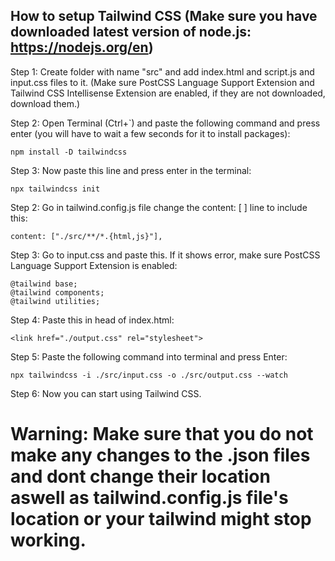 ## How to setup Tailwind CSS (Make sure you have downloaded latest version of node.js: https://nodejs.org/en)

Step 1: Create folder with name "src" and add index.html and script.js and input.css files to it.
(Make sure PostCSS Language Support Extension and Tailwind CSS Intellisense Extension are enabled, if they are not downloaded, download them.)

Step 2: Open Terminal (Ctrl+`) and paste the following command and press enter (you will have to wait a few seconds for it to install packages):

```
npm install -D tailwindcss
```

Step 3: Now paste this line and press enter in the terminal:

```
npx tailwindcss init
```

Step 2: Go in tailwind.config.js file change the content: [ ] line to include this:

```
content: ["./src/**/*.{html,js}"],
```

Step 3: Go to input.css and paste this. If it shows error, make sure PostCSS Language Support Extension is enabled:

```
@tailwind base;
@tailwind components;
@tailwind utilities;
```

Step 4: Paste this in head of index.html:

```
<link href="./output.css" rel="stylesheet">
```

Step 5: Paste the following command into terminal and press Enter:

```
npx tailwindcss -i ./src/input.css -o ./src/output.css --watch
```

Step 6: Now you can start using Tailwind CSS.

# Warning: Make sure that you do not make any changes to the .json files and dont change their location aswell as tailwind.config.js file's location or your tailwind might stop working.
